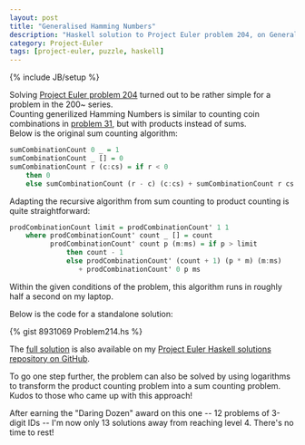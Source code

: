 ```yaml
---
layout: post
title: "Generalised Hamming Numbers"
description: "Haskell solution to Project Euler problem 204, on Generalised Hamming Numbers"
category: Project-Euler
tags: [project-euler, puzzle, haskell]
---
```

{% include JB/setup %}

Solving [Project Euler problem 204](http://projecteuler.net/problem=204 "Project Euler problem 204") turned out to be rather simple for a problem in the 200~ series.<br/>
Counting generilized Hamming Numbers is similar to counting coin combinations in [problem 31](http://projecteuler.net/problem=31 "Project Euler problem 31"), but with products instead of sums.<br/>
Below is the original sum counting algorithm:

```haskell
sumCombinationCount 0 _ = 1
sumCombinationCount _ [] = 0
sumCombinationCount r (c:cs) = if r < 0
    then 0
    else sumCombinationCount (r - c) (c:cs) + sumCombinationCount r cs
```

Adapting the recursive algorithm from sum counting to product counting is quite straightforward:

```haskell
prodCombinationCount limit = prodCombinationCount' 1 1
    where prodCombinationCount' count _ [] = count
          prodCombinationCount' count p (m:ms) = if p > limit
              then count - 1
              else prodCombinationCount' (count + 1) (p * m) (m:ms)
                 + prodCombinationCount' 0 p ms
```

Within the given conditions of the problem, this algorithm runs in roughly half a second on my laptop.

Below is the code for a standalone solution:

{% gist 8931069 Problem214.hs %}

The [full solution](https://github.com/guillaume-nargeot/project-euler-haskell/blob/master/src/ProjectEuler/Problem204.hs "Project Euler problem 204 solution on GitHub") is also available on my [Project Euler Haskell solutions repository on GitHub](https://github.com/guillaume-nargeot/project-euler-haskell "Project Euler Haskell Solutions on GitHub").

To go one step further, the problem can also be solved by using logarithms to transform the product counting problem into a sum counting problem.
Kudos to those who came up with this approach!

After earning the "Daring Dozen" award on this one -- 12 problems of 3-digit IDs -- I'm now only 13 solutions away from reaching level 4. There's no time to rest!

